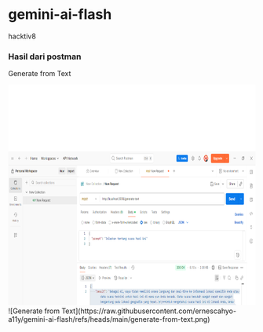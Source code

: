 # gemini-ai-flash
hacktiv8<br/>
<h3>Hasil dari postman</h3>
<p>Generate from Text</p>
<img src="https://raw.githubusercontent.com/ernescahyo-a11y/gemini-ai-flash/refs/heads/main/generate-from-text.png" width="650" height="450">
![Generate from Text](https://raw.githubusercontent.com/ernescahyo-a11y/gemini-ai-flash/refs/heads/main/generate-from-text.png)
